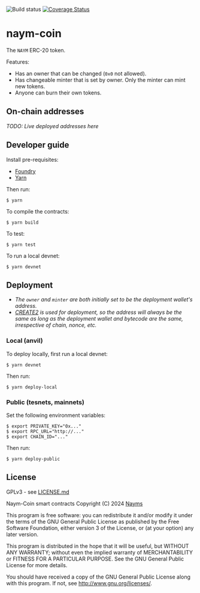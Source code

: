 ![Build status](https://github.com/nayms/naym-coin/actions/workflows/ci.yml/badge.svg?branch=master)
[![Coverage Status](https://coveralls.io/repos/github/nayms/naym-coin/badge.svg?t=wvNXqi)](https://coveralls.io/github/nayms/naym-coin)

# naym-coin

The `NAYM` ERC-20 token.

Features:

* Has an owner that can be changed (`0x0` not allowed).
* Has changeable minter that is set by owner. Only the minter can mint new tokens.
* Anyone can burn their own tokens.

## On-chain addresses

_TODO: Live deployed addresses here_

## Developer guide

Install pre-requisites:

* [Foundry](https://book.getfoundry.sh/)
* [Yarn](https://yarnpkg.com/)

Then run:

```shell
$ yarn
```

To compile the contracts:

```shell
$ yarn build
```

To test:

```shell
$ yarn test
```

To run a local devnet:

```shell
$ yarn devnet
```

## Deployment

* _The `owner` and `minter` are both initially set to be the deployment wallet's address._
* _[CREATE2](https://book.getfoundry.sh/tutorials/create2-tutorial) is used for deployment, so the address will always be the same as long as the deployment wallet and bytecode are the same, irrespective of chain, nonce, etc._

### Local (anvil)

To deploy locally, first run a local devnet:

```shell
$ yarn devnet
```

Then run:

```shell
$ yarn deploy-local
```

### Public (tesnets, mainnets)

Set the following environment variables:

```shell
$ export PRIVATE_KEY="0x..."
$ export RPC_URL="http://..."
$ export CHAIN_ID="..."
```

Then run:

```shell
$ yarn deploy-public
```

## License

GPLv3 - see [LICENSE.md](LICENSE.md)

Naym-Coin smart contracts
Copyright (C) 2024  [Nayms](https://nayms.com)

This program is free software: you can redistribute it and/or modify
it under the terms of the GNU General Public License as published by
the Free Software Foundation, either version 3 of the License, or
(at your option) any later version.

This program is distributed in the hope that it will be useful,
but WITHOUT ANY WARRANTY; without even the implied warranty of
MERCHANTABILITY or FITNESS FOR A PARTICULAR PURPOSE.  See the
GNU General Public License for more details.

You should have received a copy of the GNU General Public License
along with this program.  If not, see <http://www.gnu.org/licenses/>.
